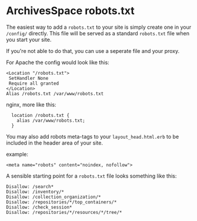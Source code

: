 # ArchivesSpace robots.txt

The easiest way to add a `robots.txt` to your site is simply create
one in your `/config/` directly. This file will be served as a standard 
`robots.txt` file when you start your site.

If you're not able to do that, you can use a seperate file and your proxy.

For Apache the config would look like this:

```
<Location "/robots.txt">
 SetHandler None
 Require all granted
</Location>
Alias /robots.txt /var/www/robots.txt
```

nginx, more like this:

```
  location /robots.txt {
    alias /var/www/robots.txt;
  }
```

You may also add robots meta-tags to your `layout_head.html.erb` to be included in the header area of your site.

example:

`<meta name="robots" content="noindex, nofollow">`

A sensible starting point for a `robots.txt` file looks something like this:

```
Disallow: /search*
Disallow: /inventory/*
Disallow: /collection_organization/*
Disallow: /repositories/*/top_containers/*
Disallow: /check_session*
Disallow: /repositories/*/resources/*/tree/*
```
